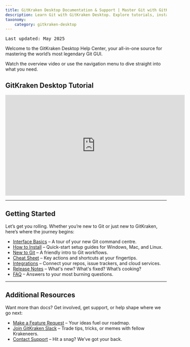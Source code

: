```yaml
---
title: GitKraken Desktop Documentation & Support | Master Git with GitKraken
description: Learn Git with GitKraken Desktop. Explore tutorials, installation guides, Git basics, integrations, release notes, FAQs, and more from the GitKraken Help Center.
taxonomy:
    category: gitkraken-desktop
---
```


<kbd>Last updated: May 2025</kbd>

Welcome to the GitKraken Desktop Help Center, your all-in-one source for mastering the world’s most legendary Git GUI.

Watch the overview video or use the navigation menu to dive straight into what you need. 

## GitKraken Desktop Tutorial

<div class='embed-container embed-container--16-9'>
    <iframe width='560' height='315' src='https://www.youtube.com/embed/LBlijN29gb8?rel=0&vq=hd1080' frameborder='0' allowfullscreen title="GitKraken Desktop tutorial video"></iframe>
</div>

---

## Getting Started

Let’s get you rolling. Whether you’re new to Git or just new to GitKraken, here’s where the journey begins:

- [Interface Basics](/gitkraken-desktop/interface/) – A tour of your new Git command centre.
- [How to Install](/gitkraken-desktop/how-to-install/) – Quick-start setup guides for Windows, Mac, and Linux.
- [New to Git](/gitkraken-desktop/guide/) – A friendly intro to Git workflows.
- [Cheat Sheet](https://www.gitkraken.com/pdfs/gitkraken-git-gui-cheat-sheet?product=gitkraken&source=help_center) – Key actions and shortcuts at your fingertips.
- [Integrations](/gitkraken-desktop/integrations/) – Connect your repos, issue trackers, and cloud services.
- [Release Notes](/gitkraken-desktop/current/) – What's new? What's fixed? What’s cooking?
- [FAQ](/gitkraken-desktop/faq/) – Answers to your most burning questions.

---

## Additional Resources

Want more than docs? Get involved, get support, or help shape where we go next:

- [Make a Feature Request](https://feedback.gitkraken.com/?product=gitkraken&source=help_center) – Your ideas fuel our roadmap. 
- [Join GitKraken Slack](https://www.gitkraken.com/join-slack-community?product=gitkraken&source=help_center) – Trade tips, tricks, or memes with fellow Krakeneers.
- [Contact Support](https://help.gitkraken.com/gitkraken-desktop/contact-support?product=gitkraken&source=help_center) – Hit a snag? We’ve got your back.
